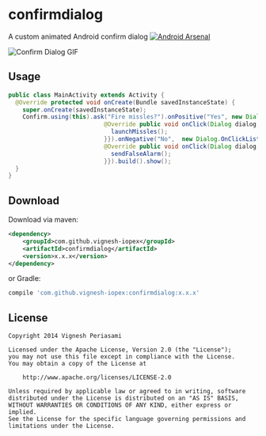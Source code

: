 confirmdialog
=============

A custom animated Android confirm dialog 
[![Android Arsenal](https://img.shields.io/badge/Android%20Arsenal-confirmdialog-brightgreen.svg?style=flat)](http://android-arsenal.com/details/1/1907)

![Confirm Dialog GIF](https://github.com/vignesh-iopex/confirmdialog/blob/master/demo.gif)

Usage
-----
```java
public class MainActivity extends Activity {
  @Override protected void onCreate(Bundle savedInstanceState) {
    super.onCreate(savedInstanceState);
    Confirm.using(this).ask("Fire missles?").onPositive("Yes", new Dialog.OnClickListener() {
                           @Override public void onClick(Dialog dialog, int which) {
                             launchMissles();
                           }}).onNegative("No",  new Dialog.OnClickListener() {
                           @Override public void onClick(Dialog dialog, int which) {
                             sendFalseAlarm();
                           }}).build().show();
  }
}
```
Download
--------

Download via maven:
```xml
<dependency>
    <groupId>com.github.vignesh-iopex</groupId>
    <artifactId>confirmdialog</artifactId>
    <version>x.x.x</version>
</dependency>
```
or Gradle:
```groovy
compile 'com.github.vignesh-iopex:confirmdialog:x.x.x'
```

License
-------

    Copyright 2014 Vignesh Periasami

    Licensed under the Apache License, Version 2.0 (the "License");
    you may not use this file except in compliance with the License.
    You may obtain a copy of the License at

        http://www.apache.org/licenses/LICENSE-2.0

    Unless required by applicable law or agreed to in writing, software
    distributed under the License is distributed on an "AS IS" BASIS,
    WITHOUT WARRANTIES OR CONDITIONS OF ANY KIND, either express or implied.
    See the License for the specific language governing permissions and
    limitations under the License.
